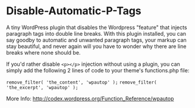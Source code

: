Disable-Automatic-P-Tags
========================

A tiny WordPress plugin that disables the Wordpress "feature" that injects paragraph tags into double line breaks. With this plugin installed, you can say goodby to automatic and unwanted paragraph tags, your markup can stay beautiful, and never again will you have to wonder why there are line breaks where none should be.

If you'd rather disable `<p></p>` injection without using a plugin, you can simply add the following 2 lines of code to your theme's functions.php file:

`remove_filter( 'the_content', 'wpautop' );`
`remove_filter( 'the_excerpt', 'wpautop' );`


More Info: http://codex.wordpress.org/Function_Reference/wpautop
